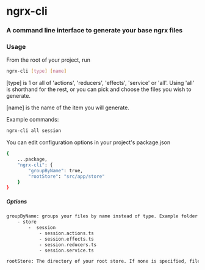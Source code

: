 # ngrx-cli

### A command line interface to generate your base ngrx files

### Usage
From the root of your project, run 
```bash
ngrx-cli [type] [name]
```
[type] is 1 or all of 'actions', 'reducers', 'effects', 'service' or 'all'. Using 'all' is shorthand for the rest, or you can pick and choose the files you wish to generate.

[name] is the name of the item you will generate.

Example commands:

```bash
ngrx-cli all session
```

You can edit configuration options in your project's package.json

```bash
{
	...package,
    "ngrx-cli": {
    	"groupByName": true,
        "rootStore": "src/app/store"
    }
}
```
##### Options
```bash
groupByName: groups your files by name instead of type. Example folder output:
	- store
		-  session
			- session.actions.ts
			- session.effects.ts
			- session.reducers.ts
			- session.service.ts  

rootStore: The directory of your root store. If none is specified, files will go in your app root by default.
```